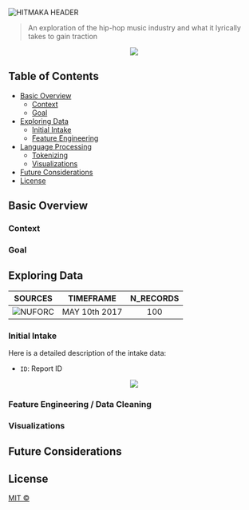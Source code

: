 ![HITMAKA HEADER](https://github.com/boogiedev/HITMAKA-3000/blob/master/media/hitmaka30.gif)
> An exploration of the hip-hop music industry and what it lyrically takes to gain traction

<p align="center">
  <img src="https://img.shields.io/badge/Maintained%3F-IN PROG-blue?style=flat-square"></img>
</p>


## Table of Contents

- [Basic Overview](#basic-overview)
  - [Context](#context)
  - [Goal](#goal)
- [Exploring Data](#exploring-data)
  - [Initial Intake](#initial-intake)
  - [Feature Engineering](#feature-engineering)
- [Language Processing](#language-processing)
  - [Tokenizing](#tokenizing)
  - [Visualizations](#visualizations)
- [Future Considerations](#future-considerations)
- [License](#license)


## Basic Overview

### Context

### Goal

## Exploring Data

SOURCES             | TIMEFRAME | N_RECORDS
:-------------------------:|:-------------------------:|:-------------------------:|
![NUFORC](http://www.nuforc.org/)  | MAY 10th 2017 |  100

### Initial Intake

Here is a detailed description of the intake data:
- `ID`: Report ID

<p align="center">
  <img src="https://raw.githubusercontent.com/boogiedev/HITMAKA-3000/master/media/"></img>
</p>


### Feature Engineering / Data Cleaning

### Visualizations

## Future Considerations

## License
[MIT ©](https://choosealicense.com/licenses/mit/)

